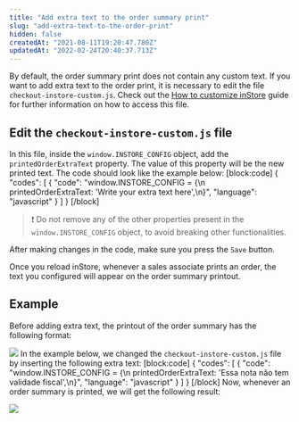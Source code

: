 ```yaml
---
title: "Add extra text to the order summary print"
slug: "add-extra-text-to-the-order-print"
hidden: false
createdAt: "2021-08-11T19:20:47.780Z"
updatedAt: "2022-02-24T20:40:37.713Z"
---
```

By default, the order summary print does not contain any custom text. If you want to add extra text to the order print, it is necessary to edit the file `checkout-instore-custom.js`. Check out the [How to customize inStore](https://developers.vtex.com/vtex-rest-api/docs/how-to-customize-instore) guide for further information on how to access this file.

## Edit the `checkout-instore-custom.js` file

In this file, inside the `window.INSTORE_CONFIG` object, add the `printedOrderExtraText` property. The value of this property will be the new printed text. The code should look like the example below:
[block:code]
{
  "codes": [
    {
      "code": "window.INSTORE_CONFIG = {\n  printedOrderExtraText: 'Write your extra text here',\n}",
      "language": "javascript"
    }
  ]
}
[/block]

>❗ Do not remove any of the other properties present in the `window.INSTORE_CONFIG` object, to avoid breaking other functionalities.

After making changes in the code, make sure you press the `Save` button.

Once you reload inStore, whenever a sales associate prints an order, the text you configured will appear on the order summary printout.

## Example

Before adding extra text, the printout of the order summary has the following format:

![](https://cdn.jsdelivr.net/gh/vtexdocs/dev-portal-content@readme-docs/docs/guides/VTEX%20inStore/how-to-customize-instore/4aa60bd-28._Adding_extra_text_to_the_order_print_-_1_47.png)
In the example below, we changed the `checkout-instore-custom.js` file by inserting the following extra text:
[block:code]
{
  "codes": [
    {
      "code": "window.INSTORE_CONFIG = {\n  printedOrderExtraText: 'Essa nota não tem validade fiscal',\n}",
      "language": "javascript"
    }
  ]
}
[/block]
Now, whenever an order summary is printed, we will get the following result:

![](https://cdn.jsdelivr.net/gh/vtexdocs/dev-portal-content@readme-docs/docs/guides/VTEX%20inStore/how-to-customize-instore/4e4272e-28._Adding_extra_text_to_the_order_print_-_2_62.png)
